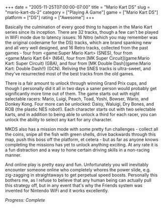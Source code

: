 +++
date = "2005-11-25T07:00:00-07:00"
title = "Mario Kart DS"
slug = "mario-kart-ds-2"
category = ["Playing A Game"]
game = ["Mario Kart DS"]
platform = ["DS"]
rating = ["Awesome"]
+++

Basically the culmination of every good thing to happen in the Mario Kart series since its inception. There are 32 tracks, though a few can't be played in WiFi mode due to latency issues: 16 Nitro (which you may remember was the original codename for the DS) tracks, which are brand spanking new and all very well designed, and 16 Retro tracks, collected from the past games - four from <game:Super Mario Kart> (SNES), four from <game:Mario Kart 64> (N64), four from [MK Super Circuit](game:Mario Kart: Super Circuit) (GBA), and four from [MK Double Dash](game:Mario Kart: Double Dash!!) (GCN). Reliving the SNES tracks is ultra-sweet, and they've resurrected most of the best tracks from the old games.

There is a fair amount to unlock through winning Grand Prix cups, and though I personally did it all in two days a saner person would probably get significantly more time out of them. The game starts out with eight selectable racers: Mario, Luigi, Peach, Toad, Yoshi, Bowser, Wario, and Donkey Kong. Four more can be unlocked: Daisy, Waluigi, Dry Bones, and ROB (the plastic NES robot!). Each character starts out with two selectable karts, and in addition to being able to unlock a third for each racer, you can unlock the ability to select any kart for any character.

MKDS also has a mission mode with some pretty fun challenges - collect all the coins, snipe all the fish with green shells, drive backwards through this map, push this boss off the platform, et cetera - but as far as anyone knows completing the missions has yet to unlock anything exciting. At any rate it is a fun distraction and a way to hone certain driving skills in a non-racing manner.

And online play is pretty easy and fun. Unfortunately you will inevitably encounter someone online who completely whores the power slide, e.g. zig-zagging in straightaways to get perpetual speed boosts. Personally this bothers me, as I refuse to believe that any human being can actually pull this strategy off, but in any event that's why the Friends system was invented for Nintendo WiFi and it works excellently.

<i>Progress: Complete</i>